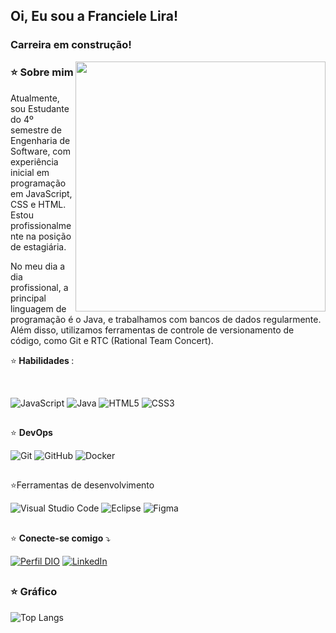 ## Oi, Eu sou a Franciele Lira!

###  Carreira em construção!

<img src="https://i.pinimg.com/originals/f5/36/01/f53601133f236d1cb167ac19f05a3d60.gif" min-width="400px" max-width="400px" width="400px" align="right">



### ⭐<strong> Sobre mim  </strong>


<p align="left"> 
Atualmente, sou Estudante do 4º semestre de Engenharia de Software, com experiência inicial em programação em JavaScript, CSS e HTML. Estou profissionalmente na posição de estagiária. 

No meu dia a dia profissional, a principal linguagem de programação é o Java, e trabalhamos com bancos de dados regularmente. Além disso, utilizamos ferramentas de controle de versionamento de código, como Git e RTC (Rational Team Concert).
</p>



<p align="left">
 ⭐<strong> Habilidades </strong>: <div style="display: inline_block"><br/>

![JavaScript](https://img.shields.io/badge/JavaScript-000?style=for-the-badge&logo=javascript)
![Java](https://img.shields.io/badge/Java-000?style=for-the-badge&logo=java)
![HTML5](https://img.shields.io/badge/HTML5-000?style=for-the-badge&logo=html5)
![CSS3](https://img.shields.io/badge/CSS3-000?style=for-the-badge&logo=css3&logoColor=264CE4)

##
  
⭐ <strong> DevOps </strong>

![Git](https://img.shields.io/badge/-Git-333333?style=flat&logo=git)
![GitHub](https://img.shields.io/badge/-GitHub-333333?style=flat&logo=github)
![Docker](https://img.shields.io/badge/-Docker-333333?style=flat&logo=docker)

##

⭐Ferramentas de desenvolvimento

![Visual Studio Code](https://img.shields.io/badge/-Visual%20Studio%20Code-333333?style=flat&logo=visual-studio-code&logoColor=007ACC)
![Eclipse](https://img.shields.io/badge/-Eclipse-333333?style=flat&logo=eclipse-ide&logoColor=2C2255)
![Figma](https://img.shields.io/badge/-Figma-333333?style=flat&logo=figma&logoColor=007ACC)

## 

<p align="left">
⭐ <strong>Conecte-se comigo</strong> ⤵️
</p>

[![Perfil DIO](https://img.shields.io/badge/-Meu%20Perfil%20na%20DIO-30A3DC?style=for-the-badge)](https://web.dio.me/users/francielelira48/)
[![LinkedIn](https://img.shields.io/badge/LinkedIn-000?style=for-the-badge&logo=linkedin&logoColor=0E76A8)](https://www.linkedin.com/in/franciele-lira/)

##

### ⭐ Gráfico

![Top Langs](https://github-readme-stats-git-masterrstaa-rickstaa.vercel.app/api/top-langs/?username=Franciele-Lira&bg_color=000&border_color=30A3DC&title_color=E94D5F&text_color=FFF)


